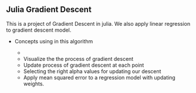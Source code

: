 ## Julia Gradient Descent

This is a project of Gradient Descent in julia. We also apply linear regression to gradient descent model.  

<ul>
<li>Concepts using in this algorithm </li>
<ul>
<li></li>
<li>Visualize the the process of gradient descent </li>
<li>Update process of gradient descent at each point</li>
<li>Selecting the right alpha values for updating our descent</li>
<li>Apply mean squared error to a regression model with updating weights.</li>
</ul>
</ul>


